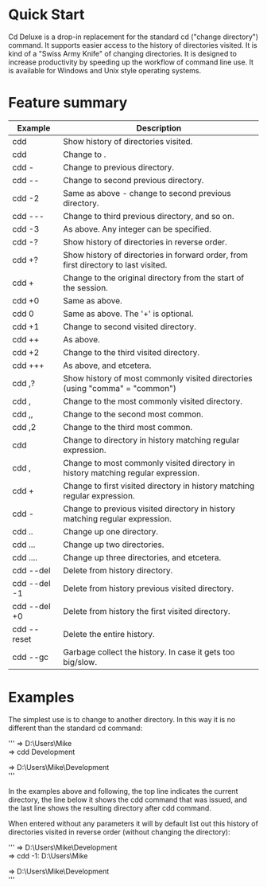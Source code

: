 # Quick Start

Cd Deluxe is a drop-in replacement for the standard cd ("change directory") command. It supports easier access to the history of directories visited. It is kind of a "Swiss Army Knife" of changing directories. It is designed to increase productivity by speeding up the workflow of command line use. It is available for Windows and Unix style operating systems.

# Feature summary

| Example | Description |
| --- | --- |
| cdd | Show history of directories visited. |
| cdd <directory> | Change to <directory>. |
| cdd - | Change to previous directory. |
| cdd -- | Change to second previous directory. |
| cdd -2 | Same as above - change to second previous directory. |
| cdd --- | Change to third previous directory, and so on. |
| cdd -3 | As above.  Any integer can be specified. |
| cdd -? | Show history of directories in reverse order. |
| cdd +? | Show history of directories in forward order, from first directory to last visited. |
| cdd + | Change to the original directory from the start of the session. |
| cdd +0 | Same as above. |
| cdd 0 | Same as above. The '+' is optional. |
| cdd +1 | Change to second visited directory. |
| cdd ++ | As above. |
| cdd +2 | Change to the third visited directory. |
| cdd +++ | As above, and etcetera. |
| cdd ,? | Show history of most commonly visited directories (using "comma" = "common") |
| cdd , | Change to the most commonly visited directory. |
| cdd ,, | Change to the second most common. |
| cdd ,2 | Change to the third most common. |
| cdd <regex> | Change to directory in history matching regular expression. |
| cdd , <regex> | Change to most commonly visited directory in history matching regular expression. |
| cdd + <regex> | Change to first visited directory in history matching regular expression. |
| cdd - <regex> | Change to previous visited directory in history matching regular expression. |
| cdd .. | Change up one directory. |
| cdd ... | Change up two directories. |
| cdd .... | Change up three directories, and etcetera. |
| cdd --del <directory> | Delete from history directory. |
| cdd --del -1 | Delete from history previous visited directory. |
| cdd --del +0 | Delete from history the first visited directory. |
| cdd --reset | Delete the entire history. |
| cdd --gc | Garbage collect the history.  In case it gets too big/slow. |

# Examples

The simplest use is to change to another directory. In this way it is no different than the standard cd command:

'''
=> D:\Users\Mike\
=> cdd Development

=> D:\Users\Mike\Development\
'''

In the examples above and following, the top line indicates the current directory, the line below it shows the cdd command that was issued, and the last line shows the resulting directory after cdd command.

When entered without any parameters it will by default list out this history of directories visited in reverse order (without changing the directory):

'''
=> D:\Users\Mike\Development\
=> cdd
 -1: D:\Users\Mike

=> D:\Users\Mike\Development\
'''
